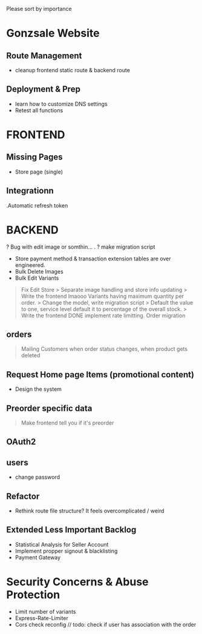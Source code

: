 Please sort by importance
# Gonzsale Website
## Route Management
- cleanup frontend static route & backend route

## Deployment & Prep
- learn how to customize DNS settings
- Retest all functions

# FRONTEND
## Missing Pages
- Store page (single)

## Integrationn
.Automatic refresh token

# BACKEND
? Bug with edit image or somthin... .
? make migration script
- Store payment method & transaction extension tables are over engineered.
- Bulk Delete Images
- Bulk Edit Variants

> Fix Edit Store
    > Separate image handling and store info updating
    > Write the frontend lmaooo
> Variants having maximum quantity per order. 
    > Change the model, write migration script
    > Default the value to one, service level default it to percentage of the overall stock.
    > Write the frontend
DONE implement rate limitting.
> Order migration

## orders
> Mailing Customers when order status changes, when product gets deleted 

## Request Home page Items (promotional content)
- Design the system

## Preorder specific data
> Make frontend tell you if it's preorder

## OAuth2

## users
- change password

## Refactor
- Rethink route file structure? It feels overcomplicated / weird

## Extended Less Important Backlog
- Statistical Analysis for Seller Account
- Implement propper signout & blacklisting 
- Payment Gateway

# Security Concerns & Abuse Protection
- Limit number of variants
- Express-Rate-Limiter
- Cors check reconfig
// todo: check if user has association with the order